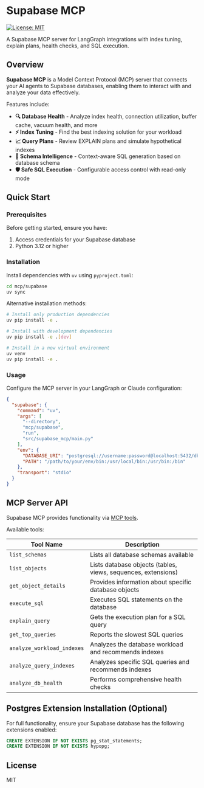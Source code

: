 # Supabase MCP

[![License: MIT](https://img.shields.io/badge/License-MIT-blue.svg)](https://opensource.org/licenses/MIT)

A Supabase MCP server for LangGraph integrations with index tuning, explain plans, health checks, and SQL execution.

## Overview

**Supabase MCP** is a Model Context Protocol (MCP) server that connects your AI agents to Supabase databases, enabling them to interact with and analyze your data effectively.

Features include:

- **🔍 Database Health** - Analyze index health, connection utilization, buffer cache, vacuum health, and more
- **⚡ Index Tuning** - Find the best indexing solution for your workload
- **📈 Query Plans** - Review EXPLAIN plans and simulate hypothetical indexes
- **🧠 Schema Intelligence** - Context-aware SQL generation based on database schema
- **🛡️ Safe SQL Execution** - Configurable access control with read-only mode

## Quick Start

### Prerequisites

Before getting started, ensure you have:
1. Access credentials for your Supabase database
2. Python 3.12 or higher

### Installation

Install dependencies with `uv` using `pyproject.toml`:

```bash
cd mcp/supabase
uv sync
```

Alternative installation methods:

```bash
# Install only production dependencies
uv pip install -e .

# Install with development dependencies
uv pip install -e .[dev]

# Install in a new virtual environment
uv venv
uv pip install -e .
```

### Usage

Configure the MCP server in your LangGraph or Claude configuration:

```json
{
  "supabase": {
    "command": "uv",
    "args": [
      "--directory",
      "mcp/supabase",
      "run",
      "src/supabase_mcp/main.py"
    ],
    "env": {
      "DATABASE_URI": "postgresql://username:password@localhost:5432/dbname",
      "PATH": "/path/to/your/env/bin:/usr/local/bin:/usr/bin:/bin"
    },
    "transport": "stdio"
  }
}
```

## MCP Server API

Supabase MCP provides functionality via [MCP tools](https://modelcontextprotocol.io/docs/concepts/tools).

Available tools:

| Tool Name | Description |
|-----------|-------------|
| `list_schemas` | Lists all database schemas available |
| `list_objects` | Lists database objects (tables, views, sequences, extensions) |
| `get_object_details` | Provides information about specific database objects |
| `execute_sql` | Executes SQL statements on the database |
| `explain_query` | Gets the execution plan for a SQL query |
| `get_top_queries` | Reports the slowest SQL queries |
| `analyze_workload_indexes` | Analyzes the database workload and recommends indexes |
| `analyze_query_indexes` | Analyzes specific SQL queries and recommends indexes |
| `analyze_db_health` | Performs comprehensive health checks |

## Postgres Extension Installation (Optional)

For full functionality, ensure your Supabase database has the following extensions enabled:

```sql
CREATE EXTENSION IF NOT EXISTS pg_stat_statements;
CREATE EXTENSION IF NOT EXISTS hypopg;
```

## License

MIT